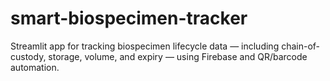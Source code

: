 # smart-biospecimen-tracker
Streamlit app for tracking biospecimen lifecycle data — including chain-of-custody, storage, volume, and expiry — using Firebase and QR/barcode automation.
